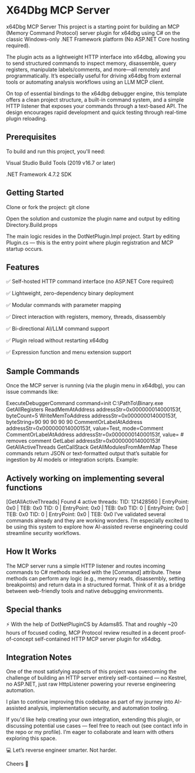 # X64Dbg MCP Server
x64Dbg MCP Server
This project is a starting point for building an MCP (Memory Command Protocol) server plugin for x64dbg using C# on the classic Windows-only .NET Framework platform (No ASP.NET Core hosting required).

The plugin acts as a lightweight HTTP interface into x64dbg, allowing you to send structured commands to inspect memory, disassemble, query registers, manipulate labels/comments, and more—all remotely and programmatically. It’s especially useful for driving x64dbg from external tools or automating analysis workflows using an LLM MCP client.

On top of essential bindings to the x64dbg debugger engine, this template offers a clean project structure, a built-in command system, and a simple HTTP listener that exposes your commands through a text-based API. The design encourages rapid development and quick testing through real-time plugin reloading.

## Prerequisites
To build and run this project, you'll need:

Visual Studio Build Tools (2019 v16.7 or later)

.NET Framework 4.7.2 SDK

## Getting Started
Clone or fork the project: git clone <your-repo-url>

Open the solution and customize the plugin name and output by editing Directory.Build.props

The main logic resides in the DotNetPlugin.Impl project. Start by editing Plugin.cs — this is the entry point where plugin registration and MCP startup occurs.

## Features
✅ Self-hosted HTTP command interface (no ASP.NET Core required)

✅ Lightweight, zero-dependency binary deployment

✅ Modular commands with parameter mapping

✅ Direct interaction with registers, memory, threads, disassembly

✅ Bi-directional AI/LLM command support

✅ Plugin reload without restarting x64dbg

✅ Expression function and menu extension support

## Sample Commands
Once the MCP server is running (via the plugin menu in x64dbg), you can issue commands like:

ExecuteDebuggerCommand command=init C:\PathTo\Binary.exe
GetAllRegisters
ReadMemAtAddress addressStr=0x000000014000153f, byteCount=5
WriteMemToAddress addressStr=0x000000014000153f, byteString=90 90 90 90 90
CommentOrLabelAtAddress addressStr=0x000000014000153f, value=Test, mode=Comment
CommentOrLabelAtAddress addressStr=0x000000014000153f, value=        # removes comment
GetLabel addressStr=0x000000014000153f
GetAllActiveThreads
GetCallStack
GetAllModulesFromMemMap
These commands return JSON or text-formatted output that’s suitable for ingestion by AI models or integration scripts. Example:

## Actively working on implementing several functions
[GetAllActiveThreads] Found 4 active threads:
TID: 121428560 | EntryPoint: 0x0 | TEB: 0x0
TID:        0 | EntryPoint: 0x0 | TEB: 0x0
TID:        0 | EntryPoint: 0x0 | TEB: 0x0
TID:        0 | EntryPoint: 0x0 | TEB: 0x0
I’ve validated several commands already and they are working wonders. I’m especially excited to be using this system to explore how AI-assisted reverse engineering could streamline security workflows.

## How It Works
The MCP server runs a simple HTTP listener and routes incoming commands to C# methods marked with the [Command] attribute. These methods can perform any logic (e.g., memory reads, disassembly, setting breakpoints) and return data in a structured format. Think of it as a bridge between web-friendly tools and native debugging environments.

## Special thanks
⚡ With the help of DotNetPluginCS by Adams85. That and roughly ~20 hours of focused coding, MCP Protocol review resulted in a decent proof-of-concept self-contained HTTP MCP server plugin for x64dbg.

## Integration Notes
One of the most satisfying aspects of this project was overcoming the challenge of building an HTTP server entirely self-contained — no Kestrel, no ASP.NET, just raw HttpListener powering your reverse engineering automation.

I plan to continue improving this codebase as part of my journey into AI-assisted analysis, implementation security, and automation tooling.

If you'd like help creating your own integration, extending this plugin, or discussing potential use cases — feel free to reach out (see contact info in the repo or my profile). I’m eager to collaborate and learn with others exploring this space.

💻 Let’s reverse engineer smarter. Not harder.

Cheers 🎉
